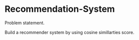 # Recommendation-System

Problem statement.

Build a recommender system by using cosine simillarties score.

